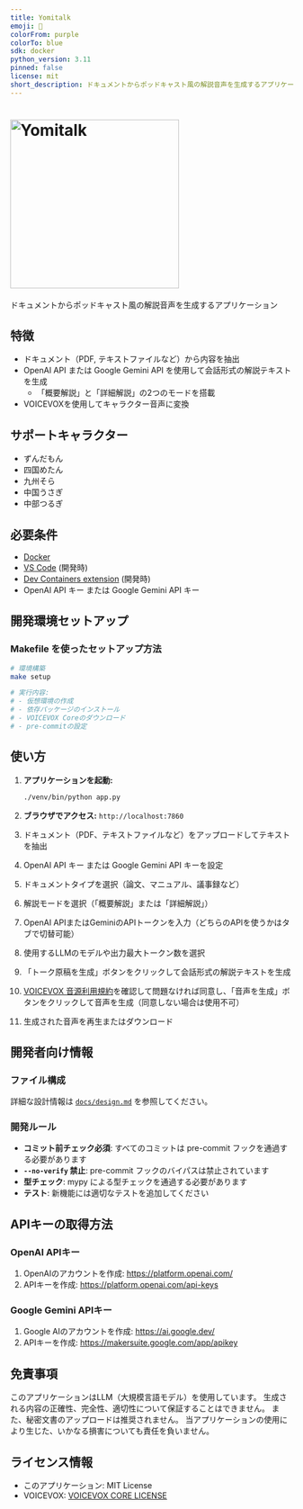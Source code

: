 ```yaml
---
title: Yomitalk
emoji: 💬
colorFrom: purple
colorTo: blue
sdk: docker
python_version: 3.11
pinned: false
license: mit
short_description: ドキュメントからポッドキャスト風の解説音声を生成するアプリケーション
---
```


# <img src="assets/images/logo.png" width="300" alt="Yomitalk">

ドキュメントからポッドキャスト風の解説音声を生成するアプリケーション

## 特徴

- ドキュメント（PDF, テキストファイルなど）から内容を抽出
- OpenAI API または Google Gemini API を使用して会話形式の解説テキストを生成
  - 「概要解説」と「詳細解説」の2つのモードを搭載
- VOICEVOXを使用してキャラクター音声に変換

## サポートキャラクター

- ずんだもん
- 四国めたん
- 九州そら
- 中国うさぎ
- 中部つるぎ

## 必要条件

- [Docker](https://docs.docker.com/get-docker/)
- [VS Code](https://code.visualstudio.com/) (開発時)
- [Dev Containers extension](https://marketplace.visualstudio.com/items?itemName=ms-vscode-remote.remote-containers) (開発時)
- OpenAI API キー または Google Gemini API キー

## 開発環境セットアップ

### Makefile を使ったセットアップ方法

```bash
# 環境構築
make setup

# 実行内容:
# - 仮想環境の作成
# - 依存パッケージのインストール
# - VOICEVOX Coreのダウンロード
# - pre-commitの設定
```

## 使い方

1. **アプリケーションを起動:**
   ```bash
   ./venv/bin/python app.py
   ```

2. **ブラウザでアクセス:** `http://localhost:7860`

3. ドキュメント（PDF、テキストファイルなど）をアップロードしてテキストを抽出

4. OpenAI API キー または Google Gemini API キーを設定

5. ドキュメントタイプを選択（論文、マニュアル、議事録など）

6. 解説モードを選択（「概要解説」または「詳細解説」）

7. OpenAI APIまたはGeminiのAPIトークンを入力（どちらのAPIを使うかはタブで切替可能）

8. 使用するLLMのモデルや出力最大トークン数を選択

9. 「トーク原稿を生成」ボタンをクリックして会話形式の解説テキストを生成

10. [VOICEVOX 音源利用規約](https://zunko.jp/con_ongen_kiyaku.html)を確認して問題なければ同意し、「音声を生成」ボタンをクリックして音声を生成（同意しない場合は使用不可）

11. 生成された音声を再生またはダウンロード

## 開発者向け情報

### ファイル構成

詳細な設計情報は [`docs/design.md`](docs/design.md) を参照してください。

### 開発ルール

- **コミット前チェック必須**: すべてのコミットは pre-commit フックを通過する必要があります
- **`--no-verify` 禁止**: pre-commit フックのバイパスは禁止されています
- **型チェック**: mypy による型チェックを通過する必要があります
- **テスト**: 新機能には適切なテストを追加してください

## APIキーの取得方法

### OpenAI APIキー
1. OpenAIのアカウントを作成: https://platform.openai.com/
2. APIキーを作成: https://platform.openai.com/api-keys

### Google Gemini APIキー
1. Google AIのアカウントを作成: https://ai.google.dev/
2. APIキーを作成: https://makersuite.google.com/app/apikey

## 免責事項

このアプリケーションはLLM（大規模言語モデル）を使用しています。
生成される内容の正確性、完全性、適切性について保証することはできません。
また、秘密文書のアップロードは推奨されません。
当アプリケーションの使用により生じた、いかなる損害についても責任を負いません。

## ライセンス情報

- このアプリケーション: MIT License
- VOICEVOX: [VOICEVOX CORE LICENSE](https://github.com/VOICEVOX/voicevox_core/blob/main/LICENSE)
